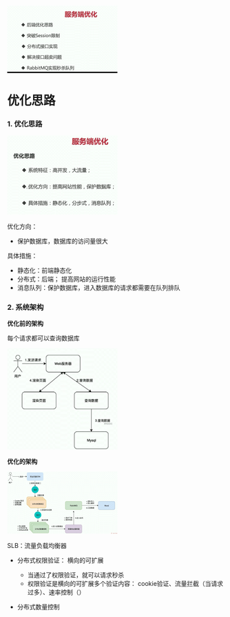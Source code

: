 



<img src="pic/后端优化大纲.assets/image-20221104104421747.png" alt="image-20221104104421747" style="zoom:25%;" />



# 优化思路

### 1. 优化思路

<img src="pic/后端优化大纲.assets/image-20221104104441752.png" alt="image-20221104104441752" style="zoom:25%;" />

优化方向：

- 保护数据库，数据库的访问量很大

具体措施：

- 静态化：前端静态化
- 分布式：后端； 提高网站的运行性能
- 消息队列：保护数据库，进入数据库的请求都需要在队列排队

### 2. 系统架构

**优化前的架构** 

每个请求都可以查询数据库

<img src="pic/后端优化大纲.assets/image-20221104104322268.png" alt="image-20221104104322268" style="zoom:25%;" />

**优化的架构**

<img src="pic/后端优化大纲.assets/image-20221104104350417.png" alt="image-20221104104350417" style="zoom:25%;" />

SLB：流量负载均衡器

- 分布式权限验证： 横向的可扩展

    - 当通过了权限验证，就可以请求秒杀
    - 权限验证是横向的可扩展多个验证内容： cookie验证、流量拦截（当请求过多）、速率控制（）

- 分布式数量控制

    